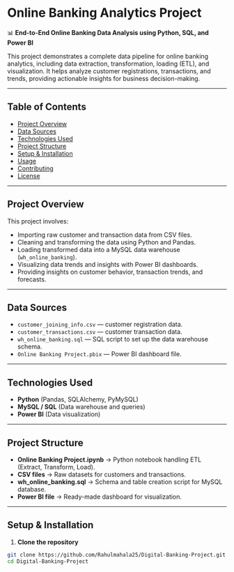 # Online Banking Analytics Project

📊 **End-to-End Online Banking Data Analysis using Python, SQL, and Power BI**

This project demonstrates a complete data pipeline for online banking analytics, including data extraction, transformation, loading (ETL), and visualization. It helps analyze customer registrations, transactions, and trends, providing actionable insights for business decision-making.

---

## Table of Contents

- [Project Overview](#project-overview)
- [Data Sources](#data-sources)
- [Technologies Used](#technologies-used)
- [Project Structure](#project-structure)
- [Setup & Installation](#setup--installation)
- [Usage](#usage)
- [Contributing](#contributing)
- [License](#license)

---

## Project Overview

This project involves:

- Importing raw customer and transaction data from CSV files.
- Cleaning and transforming the data using Python and Pandas.
- Loading transformed data into a MySQL data warehouse (`wh_online_banking`).
- Visualizing data trends and insights with Power BI dashboards.
- Providing insights on customer behavior, transaction trends, and forecasts.

---

## Data Sources

- `customer_joining_info.csv` — customer registration data.
- `customer_transactions.csv` — customer transaction data.
- `wh_online_banking.sql` — SQL script to set up the data warehouse schema.
- `Online Banking Project.pbix` — Power BI dashboard file.

---

## Technologies Used

- **Python** (Pandas, SQLAlchemy, PyMySQL)
- **MySQL / SQL** (Data warehouse and queries)
- **Power BI** (Data visualization)

---

## Project Structure


- **Online Banking Project.ipynb** → Python notebook handling ETL (Extract, Transform, Load).
- **CSV files** → Raw datasets for customers and transactions.
- **wh_online_banking.sql** → Schema and table creation script for MySQL database.
- **Power BI file** → Ready-made dashboard for visualization.

---

## Setup & Installation

1. **Clone the repository**

```bash
git clone https://github.com/Rahulmahala25/Digital-Banking-Project.git
cd Digital-Banking-Project
